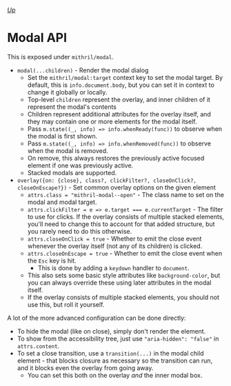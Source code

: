 [*Up*](README.md)

# Modal API

This is exposed under `mithril/modal`.

- `modal(...children)` - Render the modal dialog
    - Set the `mithril/modal:target` context key to set the modal target. By default, this is `info.document.body`, but you can set it in context to change it globally or locally.
    - Top-level `children` represent the overlay, and inner children of it represent the modal's contents
    - Children represent additional attributes for the overlay itself, and they may contain one or more elements for the modal itself.
    - Pass `m.state((_, info) => info.whenReady(func))` to observe when the modal is first shown.
    - Pass `m.state((_, info) => info.whenRemoved(func))` to observe when the modal is removed.
    - On remove, this always restores the previously active focused element if one was previously active.
    - Stacked modals are supported.
- `overlay({on: {close}, class?, clickFilter?, closeOnClick?, closeOnEscape?})` - Set common overlay options on the given element
    - `attrs.class = "mithril-modal--open"` - The class name to set on the modal and modal target.
    - `attrs.clickFilter = e => e.target === e.currentTarget` - The filter to use for clicks. If the overlay consists of multiple stacked elements, you'll need to change this to account for that added structure, but you rarely need to do this otherwise.
    - `attrs.closeOnClick = true` - Whether to emit the close event whenever the overlay itself (not any of its children) is clicked.
    - `attrs.closeOnEscape = true` - Whether to emit the close event when the `Esc` key is hit.
        - This is done by adding a `keydown` handler to `document`.
    - This also sets some basic style attributes like `background-color`, but you can always override these using later attributes in the modal itself.
    - If the overlay consists of multiple stacked elements, you should not use this, but roll it yourself.

A lot of the more advanced configuration can be done directly:

- To hide the modal (like on close), simply don't render the element.
- To show from the accessibility tree, just use `"aria-hidden": "false"` in `attrs.content`.
- To set a close transition, use a `transition(...)` in the modal child element - that blocks closure as necessary so the transition can run, and it blocks even the overlay from going away.
    - You can set this both on the overlay *and* the inner modal box.
